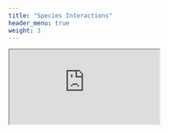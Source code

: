 ```yaml
---
title: "Species Interactions"
header_menu: true
weight: 3
---
```


<div>
  <iframe src="https://vt-ecostudies-atlas.shinyapps.io/wildbee_interactions/" allowtransparency="true">
  </iframe>
</div>